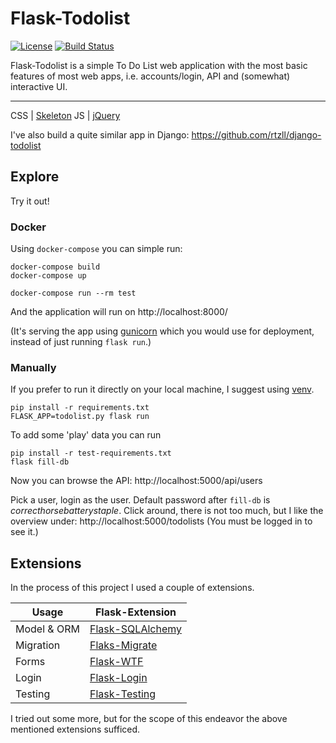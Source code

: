 # Flask-Todolist

[![License][license-image]][license-url]
[![Build Status][travis-image]][travis-url]

Flask-Todolist is a simple To Do List web application with the most basic
features of most web apps, i.e. accounts/login, API and (somewhat) interactive
UI.

---
CSS | [Skeleton](http://getskeleton.com/)
JS  | [jQuery](https://jquery.com/)

I've also build a quite similar app in Django:
https://github.com/rtzll/django-todolist


## Explore
Try it out!
### Docker
Using `docker-compose` you can simple run:

    docker-compose build
    docker-compose up

    docker-compose run --rm test

And the application will run on http://localhost:8000/

(It's serving the app using [gunicorn](http://gunicorn.org/) which you would
use for deployment, instead of just running `flask run`.)

### Manually
If you prefer to run it directly on your local machine, I suggest using
[venv](https://docs.python.org/3/library/venv.html).

    pip install -r requirements.txt
    FLASK_APP=todolist.py flask run

To add some 'play' data you can run

    pip install -r test-requirements.txt
    flask fill-db

Now you can browse the API:
http://localhost:5000/api/users

Pick a user, login as the user. Default password after `fill-db` is
*correcthorsebatterystaple*.
Click around, there is not too much, but I like the overview under:
http://localhost:5000/todolists
(You must be logged in to see it.)


## Extensions
In the process of this project I used a couple of extensions.

Usage               | Flask-Extension
------------------- | -----------------------
Model & ORM         | [Flask-SQLAlchemy](http://flask-sqlalchemy.pocoo.org/latest/)
Migration           | [Flaks-Migrate](http://flask-migrate.readthedocs.io/en/latest/)
Forms               | [Flask-WTF](https://flask-wtf.readthedocs.org/en/latest/)
Login               | [Flask-Login](https://flask-login.readthedocs.org/en/latest/)
Testing             | [Flask-Testing](https://pythonhosted.org/Flask-Testing/)

I tried out some more, but for the scope of this endeavor the above mentioned extensions sufficed.

[license-url]: https://github.com/rtzll/flask-todolist/blob/master/LICENSE
[license-image]: https://img.shields.io/badge/license-MIT-blue.svg?style=flat

[travis-url]: https://travis-ci.org/rtzll/flask-todolist
[travis-image]: https://travis-ci.org/rtzll/flask-todolist.svg?branch=master
